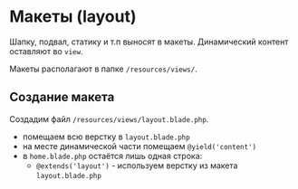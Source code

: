 # Макеты (layout)
Шапку, подвал, статику и т.п выносят в макеты. Динамический контент оставляют во `view`.

Макеты располагают в папке `/resources/views/`.

## Создание макета
Создадим файл `/resources/views/layout.blade.php`.

- помещаем всю верстку в `layout.blade.php`
- на месте динамической части помещаем `@yield('content')`
- в `home.blade.php` остаётся лишь одная строка:
    - `@extends('layout')` - используем верстку из макета `layout.blade.php`

